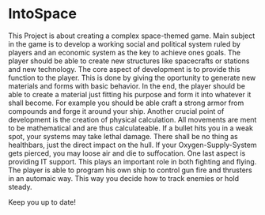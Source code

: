 # IntoSpace
This Project is about creating a complex space-themed game.
Main subject in the game is to develop a working social and political system ruled by players and an economic system as the key to achieve ones goals.
The player should be able to create new structures like spacecrafts or stations and new technology.
The core aspect of development is to provide this function to the player. This is done by giving the oportunity to generate new materials and forms with basic behavior.
In the end, the player should be able to create a material just fitting his purpose and form it into whatever it shall become. For example you should be able craft a strong armor from compounds and forge it around your ship.
Another crucial point of development is the creation of physical calculation. All movements are ment to be mathematical and are thus calculateable. If a bullet hits you in a weak spot, your systems may take lethal damage. There shall be no thing as healthbars, just the direct impact on the hull. If your Oxygen-Supply-System gets pierced, you may loose air and die to suffocation.
One last aspect is providing IT support. This plays an important role in both fighting and flying. The player is able to program his own ship to control gun fire and thrusters in an automaic way. This way you decide how to track enemies or hold steady.

Keep you up to date!
